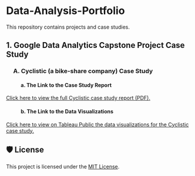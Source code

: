 # Data-Analysis-Portfolio
This repository contains projects and case studies.

## 1. Google Data Analytics Capstone Project Case Study
### &nbsp;&nbsp;&nbsp;&nbsp;&nbsp;A. Cyclistic (a bike-share company) Case Study
#### &nbsp;&nbsp;&nbsp;&nbsp;&nbsp;&nbsp;&nbsp;&nbsp;&nbsp;&nbsp;&nbsp;&nbsp;a. The Link to the Case Study Report
[Click here to view the full Cyclistic case study report (PDF).](Cyclistic%20Case%20Study%20Report)
#### &nbsp;&nbsp;&nbsp;&nbsp;&nbsp;&nbsp;&nbsp;&nbsp;&nbsp;&nbsp;&nbsp;&nbsp;b. The Link to the Data Visualizations
[Click here to view on Tableau Public the data visualizations for the Cyclistic case study.](https://public.tableau.com/views/CyclisticDataVisualizations_17524091152510/Navigation?:language=en-US&:sid=&:redirect=auth&:display_count=n&:origin=viz_share_link)


## 🛡️ License

This project is licensed under the [MIT License](LICENSE).

